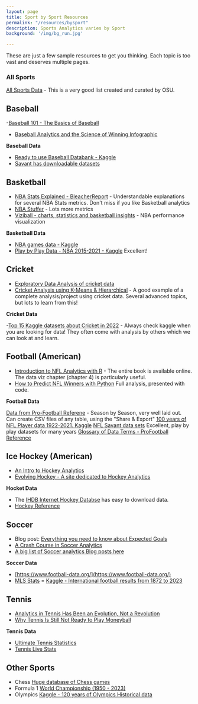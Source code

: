 ```yaml
---
layout: page
title: Sport by Sport Resources
permalink: "/resources/bysport"
description: Sports Analytics varies by Sport
background: '/img/bg_run.jpg'

---
```




These are just a few sample resources to get you thinking. Each topic is too vast and deserves multiple pages.

### All Sports
[All Sports Data](https://sportsandsociety.osu.edu/sports-data-sets) - This is a very good list created and curated by OSU.


## Baseball

-[Baseball 101 - The Basics of Baseball](https://www.kaggle.com/competitions/mlb-player-digital-engagement-forecasting/discussion/245457)
- [Baseball Analytics and the Science of Winning Infographic](https://onlinegrad.syracuse.edu/blog/sabermetrics-baseball-analytics-the-science-of-winning/)

**Baseball Data**

- [Ready to use Baseball Databank - Kaggle](https://www.kaggle.com/datasets/open-source-sports/baseball-databank)
- [Savant has downloadable datasets](https://baseballsavant.mlb.com/leaderboard/statcast)


## Basketball

- [NBA Stats Explained - BleacherReport](https://bleacherreport.com/articles/1813902-advanced-nba-stats-for-dummies-how-to-understand-the-new-hoops-math) - Understandable explanations for several NBA Stats metrics. Don't miss if you like Basketball analytics
- [NBA Stuffer](https://www.nbastuffer.com/analytics-101/) - Lots more metrics
- [Viziball -  charts, statistics and basketball insights](https://viziball.app/nba/en) - NBA performance visualization

**Basketball Data**

- [NBA games data - Kaggle](https://www.kaggle.com/datasets/nathanlauga/nba-games)
- [Play by Play Data - NBA 2015-2021 - Kaggle](https://www.kaggle.com/datasets/schmadam97/nba-playbyplay-data-20182019) Excellent!

## Cricket

- [Exploratory Data Analysis of cricket data](https://www.kaggle.com/code/gauravduttakiit/eda-cricket-analysis)
- [Cricket Analysis using K-Means & Hierarchical](https://www.kaggle.com/code/gauravduttakiit/cricket-analysis-using-k-means-hierarchical) - A good example of a complete analysis/project using cricket data. Several advanced topics, but lots to learn from this!

**Cricket Data**

-[Top 15 Kaggle datasets about Cricket in 2022](https://www.kaggle.com/discussions/general/327328) - Always check kaggle when you are looking for data! They often come with analysis by others which we can look at and learn.


## Football (American)

- [Introduction to NFL Analytics with R](https://bradcongelio.com/nfl-analytics-with-r-book/) - The entire book is available online. The data viz chapter (chapter 4) is particularly useful.
- [How to Predict NFL Winners with Python](https://www.activestate.com/blog/how-to-predict-nfl-winners-with-python/) Full analysis, presented with code.

**Football Data**

[Data from Pro-Football Referene](https://www.pro-football-reference.com/years/) - Season by Season, very well laid out. Can create CSV files of any table, using the "Share & Export"
[100 years of NFL Player data 1922-2021. Kaggle](https://www.kaggle.com/datasets/loganlauton/nfl-player-data)
[NFL Savant data sets](https://nflsavant.com/about.php) Excellent, play by play datasets for many years
[Glossary of Data Terms - ProFootball Reference](https://www.pro-football-reference.com/about/glossary.htm)



## Ice Hockey (American)

- [An Intro to Hockey Analytics](https://www.nhl.com/kraken/news/beyond-box-score-intro-to-hockey-analytics-335471754)
- [Evolving Hockey - A site dedicated to Hockey Analytics](https://evolving-hockey.com/)

**Hocket Data**

- The [IHDB Internet Hockey Databse](https://www.hockeydb.com/) has easy to download data.
- [Hockey Reference](https://www.hockey-reference.com/)

## Soccer
- Blog post: [Everything you need to know about Expected Goals](https://www.getgoalsideanalytics.com/everything-need-know-expected-goals-xg/)
- [A Crash Course in Soccer Analytics](https://www.samford.edu/sports-analytics/fans/2020/A-Crash-Course-in-Soccer-Analytics)
- [A big list of Soccer analytics Blog posts here](https://www.janvanhaaren.be/posts/soccer-analytics-review-2022/)

**Soccer Data**

- [https://www.football-data.org/](https://www.football-data.org/)
- [MLS Stats](https://www.mlssoccer.com/stats/)
= [Kaggle - International football results from 1872 to 2023](https://www.kaggle.com/datasets/martj42/international-football-results-from-1872-to-2017)

## Tennis

- [Analytics in Tennis Has Been an Evolution, Not a Revolution](https://www.nytimes.com/2022/08/27/sports/tennis/us-open-analytics-data.html)
- [Why Tennis Is Still Not Ready to Play Moneyball](https://hdsr.mitpress.mit.edu/pub/uy0zl4i1/release/4)

**Tennis Data**

- [Ultimate Tennis Statistics](https://www.ultimatetennisstatistics.com/)
- [Tennis Live Stats](https://tennis.wettpoint.com/en/)

## Other Sports

- Chess [Huge database of Chess games](https://www.chessgames.com/index.html)
- Formula 1 [World Championship (1950 - 2023)](https://www.kaggle.com/datasets/rohanrao/formula-1-world-championship-1950-2020)
- Olympics [Kaggle - 120 years of Olympics Historical data](https://www.kaggle.com/datasets/heesoo37/120-years-of-olympic-history-athletes-and-results)

